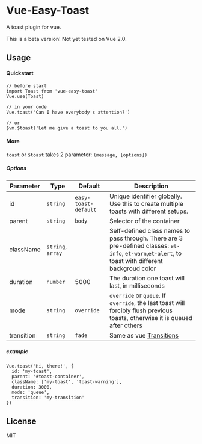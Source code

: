 # Vue-Easy-Toast
A toast plugin for vue.

This is a beta version! Not yet tested on Vue 2.0.

## Usage

#### Quickstart
```
// before start
import Toast from 'vue-easy-toast'
Vue.use(Toast)

// in your code
Vue.toast('Can I have everybody's attention?')

// or
$vm.$toast('Let me give a toast to you all.')
```

#### More

`toast` or `$toast` takes 2 parameter: `(message, [options])`

##### Options

Parameter | Type |Default| Description
--------- | ---- | ------|-----------
id | `string` | `easy-toast-default` | Unique identifier globally. Use this to create multiple toasts with different setups.
parent | `string`| `body` | Selector of the container
className | `string`, `array` | | Self-defined class names to pass through. There are 3 pre-defined classes: `et-info`, `et-warn`,`et-alert`, to toast with different backgroud color
duration | `number` | 5000 | The duration one toast will last, in milliseconds
mode | `string` | `override` | `override` or `queue`. If `override`, the last toast will forcibly flush previous toasts, otherwise it is queued after others
transition | `string` | `fade` | Same as vue [Transitions](http://v1.vuejs.org/guide/transitions.html)

##### example
```
Vue.toast('Hi, there!', {
  id: 'my-toast',
  parent: '#toast-container',
  className: ['my-toast', 'toast-warning'],
  duration: 3000,
  mode: 'queue',
  transition: 'my-transition'
})
```

## License
MIT
